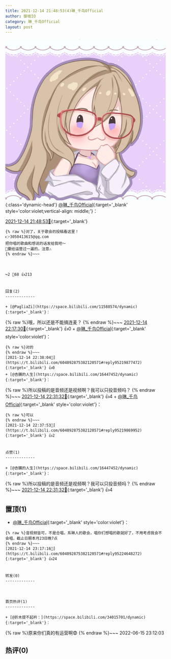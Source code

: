 ```yaml
---
title: 2021-12-14 21:48:53(4)琳_千鸟Official
author: 御坂IO
category: 琳_千鸟Official
layout: post
---
```


![img](/images/c0a88f85ebd0d056f37b114e0748e69556c8b488.jpg){:class='dynamic-head'}
[@琳_千鸟Official](https://space.bilibili.com/1620923329/dynamic){:target='_blank' style='color:violet;vertical-align: middle;'}：

[2021-12-14 21:48:53🔗](https://t.bilibili.com/604092875382120571){:target='_blank'}

~~~
{% raw %}对了，关于歌会的投稿看这里！
👉3050413615@qq.com
把你唱的歌曲和想说的话发给我吧～
👀要给运营过一遍的，注意⚠️
{% endraw %}~~~



↪️2 💬68 👍213


回复(2)
-------------

+ [@PagliaZi](https://space.bilibili.com/11588574/dynamic){:target='_blank'}：
~~~
{% raw %}哦，所以还是不能搞连麦？
{% endraw %}~~~
[2021-12-14 22:17:30🔗](https://t.bilibili.com/604092875382120571#reply95217534512){:target='_blank'} 👍0
    + [@琳_千鸟Official](https://space.bilibili.com/1620923329/dynamic){:target='_blank' style='color:violet'}：
~~~
{% raw %}对的
{% endraw %}~~~
[2021-12-14 22:38:04🔗](https://t.bilibili.com/604092875382120571#reply95219877472){:target='_blank'} 👍0
+ [@杏脯的人生](https://space.bilibili.com/16447452/dynamic){:target='_blank'}：
~~~
{% raw %}所以投稿的是音频还是视频啊？我可以只投音频吗？
{% endraw %}~~~
[2021-12-14 22:31:32🔗](https://t.bilibili.com/604092875382120571#reply95219206928){:target='_blank'} 👍4
    + [@琳_千鸟Official](https://space.bilibili.com/1620923329/dynamic){:target='_blank' style='color:violet'}：
~~~
{% raw %}可以
{% endraw %}~~~
[2021-12-14 22:37:53🔗](https://t.bilibili.com/604092875382120571#reply95219869952){:target='_blank'} 👍2


点赞(1)
-------------

+ [@杏脯的人生](https://space.bilibili.com/16447452/dynamic){:target='_blank'}：
~~~
{% raw %}所以投稿的是音频还是视频啊？我可以只投音频吗？
{% endraw %}~~~
[2021-12-14 22:31:32🔗](https://t.bilibili.com/604092875382120571#reply95219206928){:target='_blank'} 👍4


置顶(1)
-------------

+ [@琳_千鸟Official](https://space.bilibili.com/1620923329/dynamic){:target='_blank' style='color:violet'}：
~~~
{% raw %}音视频皆可，不是合唱，系琳人的歌会，唱你们想唱的歌就好了，不用考虑我会不会唱，截止日期本月23日晚7点
{% endraw %}~~~
[2021-12-14 23:17:16🔗](https://t.bilibili.com/604092875382120571#reply95224648272){:target='_blank'} 👍24


转发(0)
-------------



首页热评(1)
-------------

+ [@折木提不起衿：](https://space.bilibili.com/34015701/dynamic){:target='_blank'}：
~~~
{% raw %}原来你们真的有运营啊😨
{% endraw %}~~~
2022-06-15 23:12:03


热评(0)
-------------



